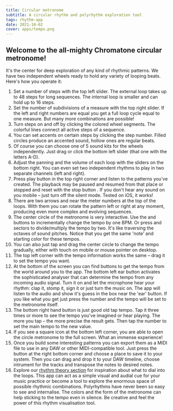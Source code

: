 ```yaml
---
title: Circular metronome
subtitle: A circular rhythm and polyrhythm exploration tool
tags: rhythm-app
date: 2021-10-02
cover: apps/tempo.png
---
```


<client-only >
  <beat-circle />
</client-only >

## Welcome to the all-mighty Chromatone circular metronome!

It's the center for deep exploration of any kind of rhythmic patterns. We have two independent wheels ready to hold any variety of looping beats. Here's how you operate it:

1. Set a number of steps with the top left slider. The external loop takes up to 48 steps for long sequences. The internal loop is smaller and can hold up to 16 steps.
2. Set the number of subdivisions of a measure with the top right slider. If the left and right numbers are equal you get a full loop cycle equal to one measure. But many more combinations are possible!
3. Turn steps on and off by clicking the colored wheel segments. The colorful lines connect all active steps of a sequence.
4. You can set accents on certain steps by clicking the step number. Filled circles produce an accented sound, hollow ones are regular beats.
5. Of course you can choose one of 5 sound kits for the wheels independently. Just drag or click the bottom left slider (that one with the letters A-D). 
6. Adjust the panning <mdi-pan-horizontal /> and the volume <la-volume-up /> of each loop with the sliders on the bottom right. You can even set two independent rhythms to play in two separate channels (left and right).
7. Press play button <la-play /> in the top right corner and listen to the patterns you've created. The playback may be paused <la-pause /> and resumed from that place or stopped and reset with the stop button <la-stop />. If you don't hear any sound on you mobile – just turn off the silent mode. Tested on iOS, it works!
8. There are two arrows <la-angle-left /> and <la-angle-right /> near the meter numbers at the top of the loops. With them you can rotate the pattern left or right at any moment, producing even more complex and evolving sequences.
9. The center circle of the metronome is very interactive. Use the <la-minus /> and <la-plus /> buttons to incrementally change the tempo by one BPM. Or press <la-slash /> and <la-times /> sectors to divide/multiply the tempo by two. It's like traversing the octaves of sound pitches. Notice that you get the same 'note' and starting color for these tempos.
10. You can also just tap and drag the center circle to change the tempo gradually, either with touch on mobile or mouse pointer on desktop.
11. The top left corner with the tempo information works the same – drag it to set the tempo you want.
12. At the bottom of the screen you can find buttons to get the tempo from the world around you to the app. The bottom left ear button <tabler-ear /> activates the sophisticated analyser that can determine the tempo from any incoming audio signal. Turn it on and let the microphone hear your rhythm: clap it, stomp it, sign it or just turn the music on. The app will listen to the audio and show it's guess in the box near the 'ear' button. If you like what you get just press the number and the tempo will be set to the metronome itself.
13. The bottom right hand button <fluent-tap-double-20-regular /> is just good old tap tempo. Tap it three times or more to see the tempo you've imagined or hear playing. The more you tap – the more precise the result gets. Then tap the number to set the main tempo to the new value.
14. If you see a square icon <la-expand /> at the bottom left corner, you are able to open the circle metronome to the full screen. What an immense experience!
15. Once you build some interesting patterns you can export them as a MIDI file to use in any DAW or other MIDI-compatible tool. Just press the <la-file-download /> button at the right bottom corner and choose a place to save it to your system. Then you can drag and drop it to your DAW timeline, choose intrument for the tracks and transpose the notes to desired notes.
16. Explore our [rhythm theory section](/theory/rhythm/) for inspiration about what to dial into the loops. This app can act as a simple visual and audial cue for your music practice or become a tool to explore the enormous space of possible rhythmic combinations. Polyrhythms have never been so easy to see and internalise. The colors and the form of the metronome can help sticking to the tempo even in silence. Be creative and feel the power of this rhythm visualisation tool.

<youtube-embed video="2UphAzryVpY" />
